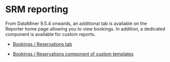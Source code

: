 # SRM reporting

From DataMiner 9.5.4 onwards, an additional tab is available on the Reporter home page allowing you to view bookings. In addition, a dedicated component is available for custom reports.

- [Bookings / Reservations tab](Bookings_Reservations_tab.md#bookings--reservations-tab)

- [Bookings / Reservations component of custom templates](Bookings_Reservations_component_of_custom_templates.md#bookings--reservations-component-of-custom-templates)
